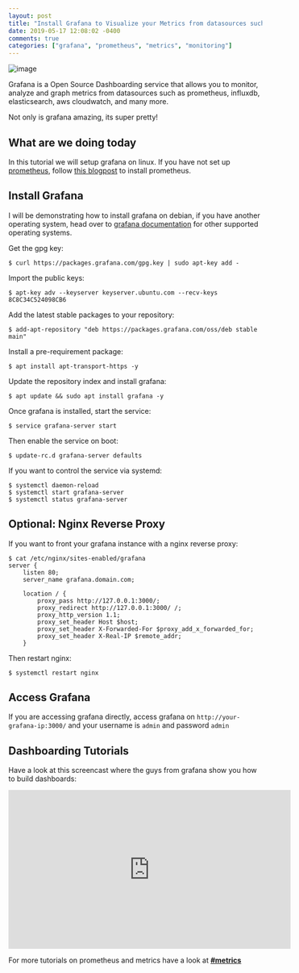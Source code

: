 ```yaml
---
layout: post
title: "Install Grafana to Visualize your Metrics from datasources such as Prometheus on Linux"
date: 2019-05-17 12:08:02 -0400
comments: true
categories: ["grafana", "prometheus", "metrics", "monitoring"] 
---
```


![image](https://user-images.githubusercontent.com/567298/57941411-2a045080-78cf-11e9-97f9-47fb8b75a722.png)

Grafana is a Open Source Dashboarding service that allows you to monitor, analyze and graph metrics from datasources such as prometheus, influxdb, elasticsearch, aws cloudwatch, and many more.

Not only is grafana amazing, its super pretty!

## What are we doing today

In this tutorial we will setup grafana on linux. If you have not set up [prometheus](https://blog.ruanbekker.com/blog/2019/05/07/setup-prometheus-and-node-exporter-on-ubuntu-for-epic-monitoring/), follow [this blogpost](https://blog.ruanbekker.com/blog/2019/05/07/setup-prometheus-and-node-exporter-on-ubuntu-for-epic-monitoring/) to install prometheus.

## Install Grafana

I will be demonstrating how to install grafana on debian, if you have another operating system, head over to [grafana documentation](https://grafana.com/docs/installation/) for other supported operating systems.

Get the gpg key:

```
$ curl https://packages.grafana.com/gpg.key | sudo apt-key add -
```

Import the public keys:

```
$ apt-key adv --keyserver keyserver.ubuntu.com --recv-keys  8C8C34C524098CB6 
```

Add the latest stable packages to your repository:

```
$ add-apt-repository "deb https://packages.grafana.com/oss/deb stable main"
```

Install a pre-requirement package:

```
$ apt install apt-transport-https -y
```

Update the repository index and install grafana:

```
$ apt update && sudo apt install grafana -y
```

Once grafana is installed, start the service:

```
$ service grafana-server start
```

Then enable the service on boot:

```
$ update-rc.d grafana-server defaults
```

If you want to control the service via systemd:

```
$ systemctl daemon-reload
$ systemctl start grafana-server
$ systemctl status grafana-server
```

## Optional: Nginx Reverse Proxy

If you want to front your grafana instance with a nginx reverse proxy:

```
$ cat /etc/nginx/sites-enabled/grafana
server {
    listen 80;
    server_name grafana.domain.com;

    location / {
        proxy_pass http://127.0.0.1:3000/;
        proxy_redirect http://127.0.0.1:3000/ /;
        proxy_http_version 1.1;
        proxy_set_header Host $host;
        proxy_set_header X-Forwarded-For $proxy_add_x_forwarded_for;
        proxy_set_header X-Real-IP $remote_addr;
    }
```

Then restart nginx:

```
$ systemctl restart nginx
```

## Access Grafana

If you are accessing grafana directly, access grafana on `http://your-grafana-ip:3000/` and your username is `admin` and password `admin`

## Dashboarding Tutorials

Have a look at this screencast where the guys from grafana show you how to build dashboards:

<iframe width="560" height="315" src="https://www.youtube.com/embed/sKNZMtoSHN4" frameborder="0" allow="accelerometer; autoplay; encrypted-media; gyroscope; picture-in-picture" allowfullscreen></iframe>

For more tutorials on prometheus and metrics have a look at **[#metrics](https://blog.ruanbekker.com/blog/categories/prometheus/)**
